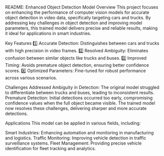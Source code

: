 README: Enhanced Object Detection Model
Overview
This project focuses on enhancing the performance of computer vision models for accurate object detection in video data, specifically targeting cars and trucks. By addressing key challenges in object detection and improving model parameters, this trained model delivers precise and reliable results, making it ideal for applications in smart industries.

Key Features
1️⃣ Accurate Detection: Distinguishes between cars and trucks with high precision in video frames.
2️⃣ Resolved Ambiguity: Eliminates confusion between similar objects like trucks and buses.
3️⃣ Improved Timing: Avoids premature object detection, ensuring better confidence scores.
4️⃣ Optimized Parameters: Fine-tuned for robust performance across various scenarios.

Challenges Addressed
Ambiguity in Detection: The original model struggled to differentiate between trucks and buses, leading to inconsistent results.
Premature Detection: Initial detections occurred too early, compromising confidence values when the full object became visible.
The trained model now resolves these challenges, delivering sharper and more accurate detections.

Applications
This model can be applied in various fields, including:

Smart Industries: Enhancing automation and monitoring in manufacturing and logistics.
Traffic Monitoring: Improving vehicle detection in traffic surveillance systems.
Fleet Management: Providing precise vehicle identification for fleet tracking and analytics.
